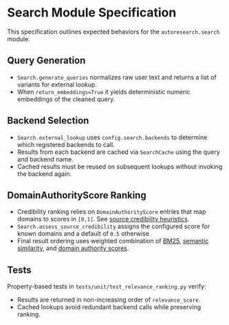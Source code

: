 # Search Module Specification

This specification outlines expected behaviors for the
`autoresearch.search` module.

## Query Generation
- `Search.generate_queries` normalizes raw user text and returns a list of
  variants for external lookup.
- When `return_embeddings=True` it yields deterministic numeric embeddings of
  the cleaned query.

## Backend Selection
- `Search.external_lookup` uses `config.search.backends` to determine which
  registered backends to call.
- Results from each backend are cached via `SearchCache` using the query and
  backend name.
- Cached results must be reused on subsequent lookups without invoking the
  backend again.

## DomainAuthorityScore Ranking
- Credibility ranking relies on `DomainAuthorityScore` entries that map
  domains to scores in `[0,1]`. See
  [source credibility heuristics](algorithms/source_credibility.md).
- `Search.assess_source_credibility` assigns the configured score for known
  domains and a default of `0.5` otherwise.
- Final result ordering uses weighted combination of
  [BM25](algorithms/bm25.md),
  [semantic similarity](algorithms/semantic_similarity.md), and
  [domain authority scores](algorithms/source_credibility.md).

## Tests
Property-based tests in `tests/unit/test_relevance_ranking.py` verify:
- Results are returned in non-increasing order of `relevance_score`.
- Cached lookups avoid redundant backend calls while preserving ranking.
